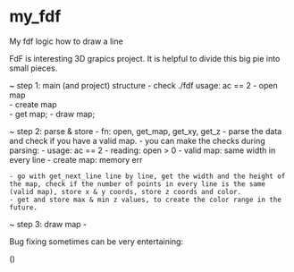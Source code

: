 # my_fdf

My fdf logic how to draw a line

FdF is  interesting 3D grapics project. It is helpful to divide this big pie into small pieces.

~ step 1: main (and project) structure
    - check ./fdf usage: ac == 2
    - open map  
    - create map  
    - get map;
    - draw map;


~ step 2: parse & store
    - fn: open, get_map, get_xy, get_z
    - parse the data and check if you have a valid map.
    - you can make the checks during parsing: 
            - usage: ac == 2
            - reading: open > 0
            - valid map: same width in every line
            - create map: memory err
            

    - go with get_next_line line by line, get the width and the height of the map, check if the number of points in every line is the same (valid map), store x & y coords, store z coords and color. 
    - get and store max & min z values, to create the color range in the future.

~ step 3: draw map
    - 


Bug fixing sometimes can be very entertaining:

()